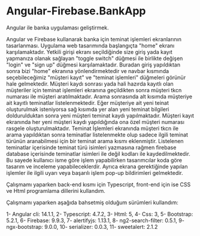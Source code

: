# Angular-Firebase.BankApp
Angular ile banka uygulaması geliştirmek.

Angular ve Firebase kullanarak banka için teminat işlemleri ekranlarının tasarlanması.
Uygulama web tasarımında başlangıçta "home" ekranı karşılamaktadır. Yetkili girişi ekranı seçildiğinde size giriş yada kayıt yapmanıza olanak sağlayan "toggle switch" düğmesi ile birlikte değişen "login" ve "sign up" düğmesi karşılamaktadır. Buradan giriş yapıldıktan sonra bizi "home" ekranına yönlendirmektedir ve navbar kısmında seçebileceğimiz "müşteri kayıt" ve "teminat işlemleri" düğmeleri görünür hale gelmektedir. Müşteri kaydı sonrası yada hali hazırda kayıtlı olan müşteriler için teminat işlemleri ekranına geçildikten sonra müşteri tkcn numarası ile müşteri aratılmaktadır. Arama sonrasında alt kısımda müşteriye ait kayıtlı teminatlar listelenmektedir. Eğer müşteriye ait yeni teinat oluşturulmak isteniyorsa sağ kısımda yer alan yeni teminat bilgileri doldurulduktan sonra yeni müşteri teminat kaydı yapılmaktadır. Müşteri kayıt ekranında her yeni müşteri kaydı yapıldığında ona özel müşteri numarası rasgele oluşturulmaktadır. Teminat İşlemleri ekranında müşteri tkcn ile arama yapıldıktan sonra teminatlar listelenmekte olup sadece ilgili teminat türünün aranabilmesi için bir teminat arama kısmı eklenmiştir. Listelenen teminatlar içerisinde teminat türü isimleri yazmasına rağmen firebase database içerisinde teminatlar isimleri ile değil kodları ile kaydedilmektedir. Bu sayede kullanıcı isme göre işlem yapabilirken tasarımcılar koda göre tasarım ve inceleme yapabileceklerdir. Ayrıca ekrana gerektiğinde yapılan işlemler ile ilgili uyarı veya başarılı işlem pop-up bildirimleri gelmektedir.

Çalışmamı yaparken back-end kısmı için Typescript, front-end için ise CSS ve Html programlama dillerini kullandım.

Çalışmamı yaparken aşağıda bahsetmiş olduğum sürümleri kullandım:

1- Angular cli: 14.1.1, 
2- Typescript: 4.7.2, 
3- Html: 5, 
4- Css: 3, 
5- Bootstrap: 5.2.1, 
6- Firebase: 9.9.3, 
7- alertifyjs: 1.13.1, 
8- ng2-search-filter: 0.5.1, 
9- ngx-bootstrap: 9.0.0, 
10- serializer: 0.0.3, 
11- sweetalert: 2.1.2
